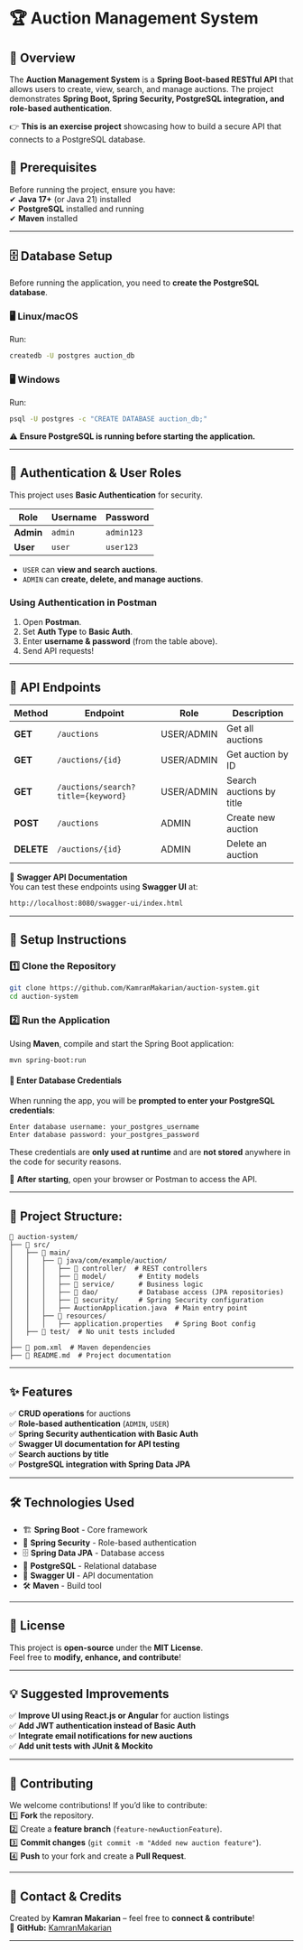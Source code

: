 # 🏆 Auction Management System

## 🚀 Overview  
The **Auction Management System** is a **Spring Boot-based RESTful API** that allows users to create, view, search, and manage auctions. The project demonstrates **Spring Boot, Spring Security, PostgreSQL integration, and role-based authentication**.  

👉 **This is an exercise project** showcasing how to build a secure API that connects to a PostgreSQL database.  

## 🔧 Prerequisites  
Before running the project, ensure you have:  
✔ **Java 17+** (or Java 21) installed  
✔ **PostgreSQL** installed and running  
✔ **Maven** installed  

---

## 🗄️ **Database Setup**  
Before running the application, you need to **create the PostgreSQL database**.  

### 🖥️ Linux/macOS  
Run:  
```sh
createdb -U postgres auction_db
```

### 🖥️ Windows  
Run:  
```sh
psql -U postgres -c "CREATE DATABASE auction_db;"
```

⚠️ **Ensure PostgreSQL is running before starting the application.**

---

## 🔑 Authentication & User Roles  
This project uses **Basic Authentication** for security.

| **Role** | **Username** | **Password** |
|----------|-------------|-------------|
| **Admin** | `admin` | `admin123` |
| **User** | `user` | `user123` |

- `USER` can **view and search auctions**.  
- `ADMIN` can **create, delete, and manage auctions**.  

### **Using Authentication in Postman**
1. Open **Postman**.  
2. Set **Auth Type** to **Basic Auth**.  
3. Enter **username & password** (from the table above).  
4. Send API requests!  

---

## 📌 API Endpoints  

| Method | Endpoint | Role | Description |
|--------|---------|------|-------------|
| **GET** | `/auctions` | USER/ADMIN | Get all auctions |
| **GET** | `/auctions/{id}` | USER/ADMIN | Get auction by ID |
| **GET** | `/auctions/search?title={keyword}` | USER/ADMIN | Search auctions by title |
| **POST** | `/auctions` | ADMIN | Create new auction |
| **DELETE** | `/auctions/{id}` | ADMIN | Delete an auction |

📌 **Swagger API Documentation**  
You can test these endpoints using **Swagger UI** at:  
```sh
http://localhost:8080/swagger-ui/index.html
```

---

## 🚀 **Setup Instructions**  
### 1️⃣ Clone the Repository  
```sh
git clone https://github.com/KamranMakarian/auction-system.git
cd auction-system
```

### 2️⃣ **Run the Application**
Using **Maven**, compile and start the Spring Boot application:
```sh
mvn spring-boot:run
```


#### **👤 Enter Database Credentials**
When running the app, you will be **prompted to enter your PostgreSQL credentials**:

```sh
Enter database username: your_postgres_username
Enter database password: your_postgres_password
```

These credentials are **only used at runtime** and are **not stored** anywhere in the code for security reasons.


📌 **After starting**, open your browser or Postman to access the API.

---

## **📂 Project Structure**:

```
📂 auction-system/
├── 📁 src/
│   ├── 📁 main/
│   │   ├── 📁 java/com/example/auction/
│   │   │   ├── 📁 controller/  # REST controllers
│   │   │   ├── 📁 model/        # Entity models
│   │   │   ├── 📁 service/      # Business logic
│   │   │   ├── 📁 dao/          # Database access (JPA repositories)
│   │   │   ├── 📁 security/     # Spring Security configuration
│   │   │   ├── AuctionApplication.java  # Main entry point
│   │   ├── 📁 resources/
│   │   │   ├── application.properties   # Spring Boot config
│   ├── 📁 test/  # No unit tests included
│
├── 📄 pom.xml  # Maven dependencies
├── 📄 README.md  # Project documentation
```
---

## ✨ Features  
✅ **CRUD operations** for auctions  
✅ **Role-based authentication** (`ADMIN`, `USER`)  
✅ **Spring Security authentication with Basic Auth**  
✅ **Swagger UI documentation for API testing**  
✅ **Search auctions by title**  
✅ **PostgreSQL integration with Spring Data JPA**  

---

## 🛠️ Technologies Used  
- 🏗 **Spring Boot** - Core framework  
- 🔐 **Spring Security** - Role-based authentication  
- 🗄 **Spring Data JPA** - Database access  
- 🐘 **PostgreSQL** - Relational database  
- 📝 **Swagger UI** - API documentation  
- 🛠 **Maven** - Build tool  

---

## 📜 License  
This project is **open-source** under the **MIT License**.  
Feel free to **modify, enhance, and contribute**!  

---

## 💡 Suggested Improvements  
✅ **Improve UI using React.js or Angular** for auction listings  
✅ **Add JWT authentication instead of Basic Auth**  
✅ **Integrate email notifications for new auctions**  
✅ **Add unit tests with JUnit & Mockito**  

---

## 📢 Contributing  
We welcome contributions! If you’d like to contribute:  
1️⃣ **Fork** the repository.  
2️⃣ Create a **feature branch** (`feature-newAuctionFeature`).  
3️⃣ **Commit changes** (`git commit -m "Added new auction feature"`).  
4️⃣ **Push** to your fork and create a **Pull Request**.  

---

## **🔗 Contact & Credits**
Created by **Kamran Makarian** – feel free to **connect & contribute**!  
🔗 **GitHub:** [KamranMakarian](https://github.com/KamranMakarian)  

---
